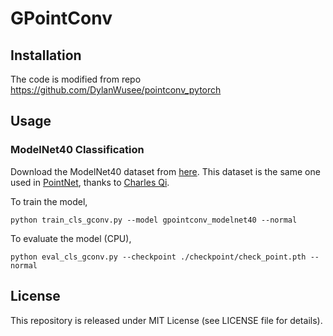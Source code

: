 # GPointConv
## Installation
The code is modified from repo https://github.com/DylanWusee/pointconv_pytorch

## Usage
### ModelNet40 Classification

Download the ModelNet40 dataset from [here](https://shapenet.cs.stanford.edu/media/modelnet40_normal_resampled.zip). This dataset is the same one used in [PointNet](https://arxiv.org/abs/1612.00593), thanks to [Charles Qi](https://github.com/charlesq34/pointnet).

To train the model,
```
python train_cls_gconv.py --model gpointconv_modelnet40 --normal
```

To evaluate the model (CPU),
```
python eval_cls_gconv.py --checkpoint ./checkpoint/check_point.pth --normal
```

## License
This repository is released under MIT License (see LICENSE file for details).



